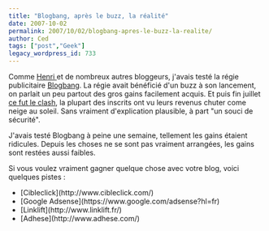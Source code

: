 ```yaml
---
title: "Blogbang, après le buzz, la réalité"
date: 2007-10-02
permalink: 2007/10/02/blogbang-apres-le-buzz-la-realite/
author: Ced
tags: ["post","Geek"]
legacy_wordpress_id: 733
---
```


Comme [Henri ](http://www.2803.com/marketing/blogbang-le-verdict/)et de nombreux autres bloggeurs, j'avais testé la régie publicitaire [Blogbang](http://www.blogbang.com/). La régie avait bénéficié d'un buzz à son lancement, on parlait un peu partout des gros gains facilement acquis. Et puis fin juillet [ce fut le clash](http://fr.techcrunch.com/2007/07/31/bigbang-chez-blogbang/), la plupart des inscrits ont vu leurs revenus chuter come neige au soleil. Sans vraiment d'explication plausible, à part "un souci de sécurité".

J'avais testé Blogbang à peine une semaine, tellement les gains étaient ridicules. Depuis les choses ne se sont pas vraiment arrangées, les gains sont restées aussi faibles.

<!-- excerpt -->

Si vous voulez vraiment gagner quelque chose avec votre blog, voici quelques pistes :
<ul>
	<li>[Cibleclick](http://www.cibleclick.com/)</li>
	<li>[Google Adsense](https://www.google.com/adsense?hl=fr)</li>
	<li>[Linklift](http://www.linklift.fr/)</li>
	<li>[Adhese](http://www.adhese.com/)</li>
</ul>
